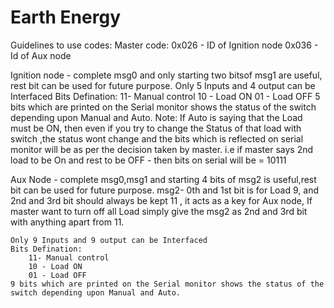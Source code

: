 # Earth Energy 


Guidelines to use codes:
Master code:
0x026 - ID of Ignition node
0x036 - Id of Aux node

Ignition node - complete msg0 and only starting two bitsof msg1 are useful, rest bit can be used for future purpose.
	Only 5 Inputs and 4 output can be Interfaced
	Bits Defination:
		11- Manual control
		10 - Load ON
		01 - Load OFF
	5 bits which are printed on the Serial monitor shows the status of the switch depending upon Manual and Auto.
Note: If Auto is saying that the Load must be ON, then even if you try to change the Status of that load with switch ,the status wont change and the bits which is reflected on serial monitor will be as per the decision taken by master.
i.e if master says 2nd load to be On and rest to be OFF - then bits on serial will be = 10111

Aux Node - complete msg0,msg1 and starting 4 bits of msg2 is useful,rest bit can be used for future purpose.
	msg2- 0th and 1st bit is for Load 9, and 2nd and 3rd bit should always be kept 11 , it acts as a key for Aux node, If master want to turn off 	all Load simply give the msg2 as 2nd and 3rd bit with anything apart from 11.

	Only 9 Inputs and 9 output can be Interfaced
	Bits Defination:
		11- Manual control
		10 - Load ON
		01 - Load OFF	
	9 bits which are printed on the Serial monitor shows the status of the switch depending upon Manual and Auto.




